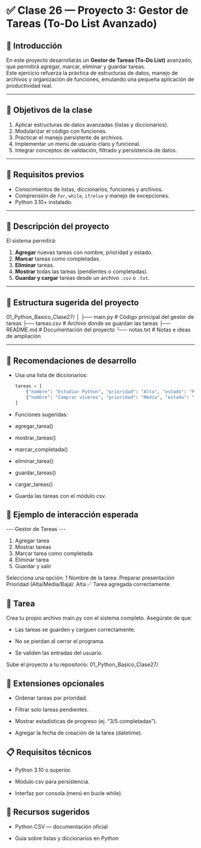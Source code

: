 # ✅ Clase 26 — Proyecto 3: Gestor de Tareas (To-Do List Avanzado)

## 📘 Introducción
En este proyecto desarrollarás un **Gestor de Tareas (To-Do List)** avanzado, que permitirá agregar, marcar, eliminar y guardar tareas.  
Este ejercicio refuerza la práctica de estructuras de datos, manejo de archivos y organización de funciones, emulando una pequeña aplicación de productividad real.

---

## 🎯 Objetivos de la clase
1. Aplicar estructuras de datos avanzadas (listas y diccionarios).  
2. Modularizar el código con funciones.  
3. Practicar el manejo persistente de archivos.  
4. Implementar un menú de usuario claro y funcional.  
5. Integrar conceptos de validación, filtrado y persistencia de datos.

---

## 🧠 Requisitos previos
- Conocimientos de listas, diccionarios, funciones y archivos.  
- Comprensión de `for`, `while`, `if/else` y manejo de excepciones.  
- Python 3.10+ instalado.

---

## 🧩 Descripción del proyecto
El sistema permitirá:
1. **Agregar** nuevas tareas con nombre, prioridad y estado.  
2. **Marcar** tareas como completadas.  
3. **Eliminar** tareas.  
4. **Mostrar** todas las tareas (pendientes o completadas).  
5. **Guardar y cargar** tareas desde un archivo `.csv` o `.txt`.

---

## 🧱 Estructura sugerida del proyecto

01_Python_Basico_Clase27/
│
├── main.py # Código principal del gestor de tareas
├── tareas.csv # Archivo donde se guardan las tareas
├── README.md # Documentación del proyecto
└── notas.txt # Notas e ideas de ampliación


---

## 🧰 Recomendaciones de desarrollo
- Usa una lista de diccionarios:
  ```python
  tareas = [
      {"nombre": "Estudiar Python", "prioridad": "Alta", "estado": "Pendiente"},
      {"nombre": "Comprar víveres", "prioridad": "Media", "estado": "Completada"}
  ]

- Funciones sugeridas:

- agregar_tarea()

- mostrar_tareas()

- marcar_completada()

- eliminar_tarea()

- guardar_tareas()

- cargar_tareas()

- Guarda las tareas con el módulo csv.

## 🧮 Ejemplo de interacción esperada

--- Gestor de Tareas ---

1. Agregar tarea
2. Mostrar tareas
3. Marcar tarea como completada
4. Eliminar tarea
5. Guardar y salir

Selecciona una opción: 1
Nombre de la tarea: Preparar presentación
Prioridad (Alta/Media/Baja): Alta
✅ Tarea agregada correctamente.

## 🚀 Tarea

Crea tu propio archivo main.py con el sistema completo.
Asegúrate de que:

- Las tareas se guarden y carguen correctamente.

- No se pierdan al cerrar el programa.

- Se validen las entradas del usuario.

Sube el proyecto a tu repositorio: 01_Python_Basico_Clase27/

## 📝 Extensiones opcionales

- Ordenar tareas por prioridad.

- Filtrar solo tareas pendientes.

- Mostrar estadísticas de progreso (ej. “3/5 completadas”).

- Agregar la fecha de creación de la tarea (datetime).

## 📋 Requisitos técnicos

- Python 3.10 o superior.

- Módulo csv para persistencia.

- Interfaz por consola (menú en bucle while).

## 🧩 Recursos sugeridos

- Python CSV — documentación oficial

- Guía sobre listas y diccionarios en Python